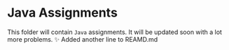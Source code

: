 # Java Assignments

This folder will contain ```Java``` assignments. It will be updated soon with a lot more problems. :sparkles:
Added another line to REAMD.md
